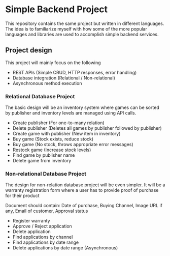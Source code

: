 # Simple Backend Project

This repository contains the same project but written in different languages. The idea is to familiarize myself with how some of the more popular languages and libraries are used to accomplish simple backend services.

## Project design

This project will mainly focus on the following
* REST APIs (Simple CRUD, HTTP responses, error handling)
* Database integration (Relational / Non-relational)
* Asynchronous method execution

### Relational Database Project

The basic design will be an inventory system where games can be sorted by publisher and inventory levels are managed using API calls.  

* Create publisher (For one-to-many relation)
* Delete publisher (Deletes all games by publisher followed by publisher)
* Create game with publisher (New item in inventory)
* Buy game (Stock exists, reduce stock)
* Buy game (No stock, throws appropriate error messages)
* Restock game (Increase stock levels)
* Find game by publisher name
* Delete game from inventory

### Non-relational Database Project

The design for non-relation database project will be even simpler. It will be a warranty registration form where a user has to provide proof of purchase for their product 

Document should contain: Date of purchase, Buying Channel, Image URL if any, Email of customer, Approval status

* Register warranty
* Approve / Reject application
* Delete application
* Find applications by channel
* Find applications by date range
* Delete applications by date range (Asynchronous)